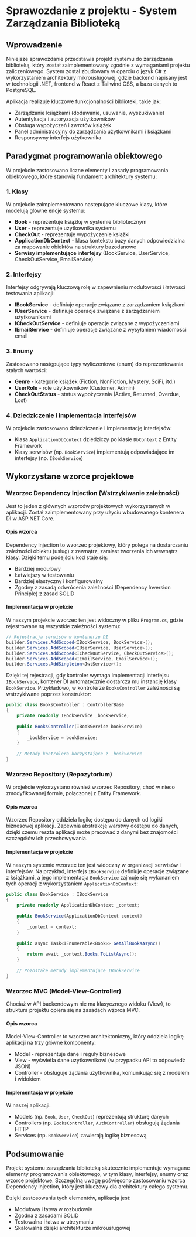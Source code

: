 # Sprawozdanie z projektu - System Zarządzania Biblioteką

## Wprowadzenie

Niniejsze sprawozdanie przedstawia projekt systemu do zarządzania biblioteką, który został zaimplementowany zgodnie z wymaganiami projektu zaliczeniowego. System został zbudowany w oparciu o język C# z wykorzystaniem architektury mikrousługowej, gdzie backend napisany jest w technologii .NET, frontend w React z Tailwind CSS, a baza danych to PostgreSQL.

Aplikacja realizuje kluczowe funkcjonalności biblioteki, takie jak:
- Zarządzanie książkami (dodawanie, usuwanie, wyszukiwanie)
- Autentykacja i autoryzacja użytkowników
- Obsługa wypożyczeń i zwrotów książek
- Panel administracyjny do zarządzania użytkownikami i książkami
- Responsywny interfejs użytkownika

## Paradygmat programowania obiektowego

W projekcie zastosowano liczne elementy i zasady programowania obiektowego, które stanowią fundament architektury systemu:

### 1. Klasy

W projekcie zaimplementowano następujące kluczowe klasy, które modelują główne encje systemu:

- **Book** - reprezentuje książkę w systemie bibliotecznym
- **User** - reprezentuje użytkownika systemu
- **CheckOut** - reprezentuje wypożyczenie książki
- **ApplicationDbContext** - klasa kontekstu bazy danych odpowiedzialna za mapowanie obiektów na struktury bazodanowe
- **Serwisy implementujące interfejsy** (BookService, UserService, CheckOutService, EmailService)

### 2. Interfejsy

Interfejsy odgrywają kluczową rolę w zapewnieniu modułowości i łatwości testowania aplikacji:

- **IBookService** - definiuje operacje związane z zarządzaniem książkami
- **IUserService** - definiuje operacje związane z zarządzaniem użytkownikami
- **ICheckOutService** - definiuje operacje związane z wypożyczeniami
- **IEmailService** - definiuje operacje związane z wysyłaniem wiadomości email

### 3. Enumy

Zastosowano następujące typy wyliczeniowe (enum) do reprezentowania stałych wartości:

- **Genre** - kategorie książek (Fiction, NonFiction, Mystery, SciFi, itd.)
- **UserRole** - role użytkowników (Customer, Admin)
- **CheckOutStatus** - status wypożyczenia (Active, Returned, Overdue, Lost)

### 4. Dziedziczenie i implementacja interfejsów

W projekcie zastosowano dziedziczenie i implementację interfejsów:

- Klasa `ApplicationDbContext` dziedziczy po klasie `DbContext` z Entity Framework
- Klasy serwisów (np. `BookService`) implementują odpowiadające im interfejsy (np. `IBookService`)

## Wykorzystane wzorce projektowe

### Wzorzec Dependency Injection (Wstrzykiwanie zależności)

Jest to jeden z głównych wzorców projektowych wykorzystanych w aplikacji. Został zaimplementowany przy użyciu wbudowanego kontenera DI w ASP.NET Core.

#### Opis wzorca

Dependency Injection to wzorzec projektowy, który polega na dostarczaniu zależności obiektu (usług) z zewnątrz, zamiast tworzenia ich wewnątrz klasy. Dzięki temu podejściu kod staje się:
- Bardziej modułowy
- Łatwiejszy w testowaniu
- Bardziej elastyczny i konfigurowalny
- Zgodny z zasadą odwrócenia zależności (Dependency Inversion Principle) z zasad SOLID

#### Implementacja w projekcie

W naszym projekcie wzorzec ten jest widoczny w pliku `Program.cs`, gdzie rejestrowane są wszystkie zależności systemu:

```csharp
// Rejestracja serwisów w kontenerze DI
builder.Services.AddScoped<IBookService, BookService>();
builder.Services.AddScoped<IUserService, UserService>();
builder.Services.AddScoped<ICheckOutService, CheckOutService>();
builder.Services.AddScoped<IEmailService, EmailService>();
builder.Services.AddSingleton<JwtService>();
```

Dzięki tej rejestracji, gdy kontroler wymaga implementacji interfejsu `IBookService`, kontener DI automatycznie dostarcza mu instancję klasy `BookService`. Przykładowo, w kontrolerze `BooksController` zależności są wstrzykiwane poprzez konstruktor:

```csharp
public class BooksController : ControllerBase
{
    private readonly IBookService _bookService;
    
    public BooksController(IBookService bookService)
    {
        _bookService = bookService;
    }
    
    // Metody kontrolera korzystające z _bookService
}
```

### Wzorzec Repository (Repozytorium)

W projekcie wykorzystano również wzorzec Repository, choć w nieco zmodyfikowanej formie, połączonej z Entity Framework.

#### Opis wzorca

Wzorzec Repository oddziela logikę dostępu do danych od logiki biznesowej aplikacji. Zapewnia abstrakcję warstwy dostępu do danych, dzięki czemu reszta aplikacji może pracować z danymi bez znajomości szczegółów ich przechowywania.

#### Implementacja w projekcie

W naszym systemie wzorzec ten jest widoczny w organizacji serwisów i interfejsów. Na przykład, interfejs `IBookService` definiuje operacje związane z książkami, a jego implementacja `BookService` zajmuje się wykonaniem tych operacji z wykorzystaniem `ApplicationDbContext`:

```csharp
public class BookService : IBookService
{
    private readonly ApplicationDbContext _context;
    
    public BookService(ApplicationDbContext context)
    {
        _context = context;
    }
    
    public async Task<IEnumerable<Book>> GetAllBooksAsync()
    {
        return await _context.Books.ToListAsync();
    }
    
    // Pozostałe metody implementujące IBookService
}
```

### Wzorzec MVC (Model-View-Controller)

Chociaż w API backendowym nie ma klasycznego widoku (View), to struktura projektu opiera się na zasadach wzorca MVC.

#### Opis wzorca

Model-View-Controller to wzorzec architektoniczny, który oddziela logikę aplikacji na trzy główne komponenty:
- Model - reprezentuje dane i reguły biznesowe
- View - wyświetla dane użytkownikowi (w przypadku API to odpowiedź JSON)
- Controller - obsługuje żądania użytkownika, komunikując się z modelem i widokiem

#### Implementacja w projekcie

W naszej aplikacji:
- Models (np. `Book`, `User`, `CheckOut`) reprezentują strukturę danych
- Controllers (np. `BooksController`, `AuthController`) obsługują żądania HTTP
- Services (np. `BookService`) zawierają logikę biznesową

## Podsumowanie

Projekt systemu zarządzania biblioteką skutecznie implementuje wymagane elementy programowania obiektowego, w tym klasy, interfejsy, enumy oraz wzorce projektowe. Szczególną uwagę poświęcono zastosowaniu wzorca Dependency Injection, który jest kluczowy dla architektury całego systemu.

Dzięki zastosowaniu tych elementów, aplikacja jest:
- Modułowa i łatwa w rozbudowie
- Zgodna z zasadami SOLID
- Testowalna i łatwa w utrzymaniu
- Skalowalna dzięki architekturze mikrousługowej
